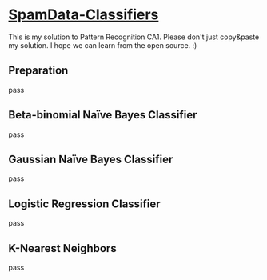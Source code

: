 # [SpamData-Classifiers](https://github.com/haofengsiji/spamData-classifiers)

This is my solution to Pattern Recognition CA1. Please don't just copy&paste my solution. I hope we can learn from the open source. :)

## Preparation

pass

## Beta-binomial Naïve Bayes Classifier

pass

## Gaussian Naïve Bayes Classifier

pass

## Logistic Regression Classifier

pass

## K-Nearest Neighbors

pass

